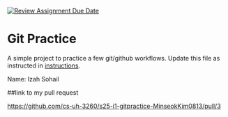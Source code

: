[![Review Assignment Due Date](https://classroom.github.com/assets/deadline-readme-button-22041afd0340ce965d47ae6ef1cefeee28c7c493a6346c4f15d667ab976d596c.svg)](https://classroom.github.com/a/o3CCpRie)
# Git Practice
A simple project to practice a few git/github workflows.  Update this file as instructed in [instructions](./instructions.md).

Name: Izah Sohail

##link to my pull request

https://github.com/cs-uh-3260/s25-i1-gitpractice-MinseokKim0813/pull/3
